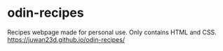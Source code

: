 # odin-recipes
Recipes webpage made for personal use. Only contains HTML and CSS.
https://juwan23d.github.io/odin-recipes/
